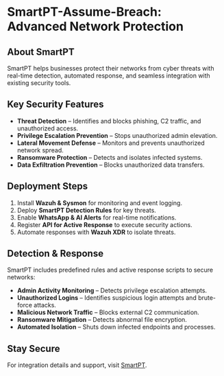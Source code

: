 # SmartPT-Assume-Breach: Advanced Network Protection

## About SmartPT
SmartPT helps businesses protect their networks from cyber threats with real-time detection, automated response, and seamless integration with existing security tools.

## Key Security Features

- **Threat Detection** – Identifies and blocks phishing, C2 traffic, and unauthorized access.  
- **Privilege Escalation Prevention** – Stops unauthorized admin elevation.  
- **Lateral Movement Defense** – Monitors and prevents unauthorized network spread.  
- **Ransomware Protection** – Detects and isolates infected systems.  
- **Data Exfiltration Prevention** – Blocks unauthorized data transfers.  

## Deployment Steps

1. Install **Wazuh & Sysmon** for monitoring and event logging.  
2. Deploy **SmartPT Detection Rules** for key threats.  
3. Enable **WhatsApp & AI Alerts** for real-time notifications.  
4. Register **API for Active Response** to execute security actions.  
5. Automate responses with **Wazuh XDR** to isolate threats.  

## Detection & Response

SmartPT includes predefined rules and active response scripts to secure networks:  

- **Admin Activity Monitoring** – Detects privilege escalation attempts.  
- **Unauthorized Logins** – Identifies suspicious login attempts and brute-force attacks.  
- **Malicious Network Traffic** – Blocks external C2 communication.  
- **Ransomware Mitigation** – Detects abnormal file encryption.  
- **Automated Isolation** – Shuts down infected endpoints and processes.  

## Stay Secure

For integration details and support, visit [SmartPT](https://smartpt.co.il).
